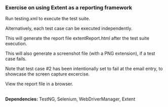 ### Exercise on using Extent as a reporting framework
Run testing.xml to execute the test suite.

Alternatively, each test case can be executed independently.

This will generate the report file extentReport.html after the test suite execution.

This will also generate a screenshot file (with a PNG extension), if a test case fails.

Note that test case #2 has been intentionally set to fail at the email entry, to showcase the screen capture excercise.

View the report file in a browser.
<br/><br/>

**Dependencies:**
TestNG, Selenium, WebDriverManager, Extent